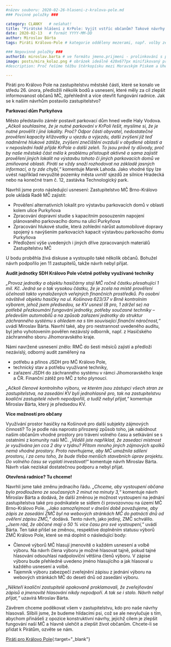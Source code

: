 ```yaml
---
#název souboru: 2020-02-26-hlaseni-z-kralova-pole.md
### Povinné položky ###

category: CLANKY   # nešahat!
title: "Pirátské hlášení z KrPole: Vyjít vstříc občanům? Takové návrhy byly smeteny ze stolu"
date: 2020-02-13   # formát YYYY-MM-DD
author: Miroslav Bárta
tags: Piráti Královo-Pole # kategorie odděleny mezerami, např. volby zemědělství životní-prostředí piráti (viz https://jihomoravsky.pirati.cz/tags/)

### Nepovinné položky ###
authorId: miroslav.barta # ve formátu jmeno.prijmeni - prolinkování s profilem přes uid
image: posts/mira_kolaz.png # obrázek ideálně 420x677px minifikovaný přes https://tinypng.com/
#description: Proč řešíme těžbu štěrkopísku mezi Moravským Pískem a Uherským Ostrohem? Podrobné info o celé kauze.

---
```


Piráti pro Královo Pole na zastupitelstvu městské části, které se konalo ve středu 26. února, předložili několik bodů a usnesení, které měly za cíl zlepšit informovanost občanů MČ, zpřehlednit a více otevřít fungování radnice. Jak se k naším návrhům postavilo zastupitelstvo?

**Parkovací dům Purkyňova**
 
Město představilo záměr postavit parkovací dům hned vedle Haly Vodova. *„Ačkoli souhlasíme, že je nutné parkování v KrPoli řešit, myslíme si, že je nutné prověřit i jiné lokality. Proč? Odpor části obyvatel, nedostatečné prověření kapacity křižovatky u vjezdu a výjezdu, další zvýšení již teď nadměrné hlukové zátěže, zvýšení znečištění ovzduší v obydlené oblasti a v neposlední řadě přijde KrPole o další zeleň. To jsou právě ty důvody, proč by naše městská část měla k problému přistoupit aktivně a sama zajistit prověření jiných lokalit na výstavbu tohoto či jiných parkovacích domů ve zmiňované oblasti. Piráti se vždy snaží rozhodovat na základě jasných informací, a ty zde chybí,“* komentuje Marek Lahoda. Jako vhodné tipy lze uvést například nevyužité pozemky města uvnitř sjezdů ze silnice Hradecká nebo na konečné tram č. 12, zastávka Technologický park.

Navrhli jsme proto následující usnesení:
Zastupitelstvo MČ Brno-Královo pole ukládá Radě MČ zajistit:
- Prověření alternativních lokalit pro výstavbu parkovacích domů v oblasti kolem ulice Purkyňova
- Zpracování dopravní studie s kapacitním posouzením napojení plánovaného parkovacího domu na ulici Purkyňova
- Zpracování hlukové studie, která zohlední nárůst automobilové dopravy spojený s navýšením parkovacích kapacit výstavbou parkovacího domu Purkyňova
- Předložení výše uvedených i jiných dříve zpracovaných materiálů Zastupitelstvu MČ

U bodu proběhla živá diskuse a vystoupilo také několik občanů. Bohužel návrh podpořilo jen 11 zastupitelů, takže návrh nebyl přijat.

**Audit jednotky SDH Královo Pole včetně potřeby využívané techniky**

*„Provoz jednotky a objektu hasičárny stojí MČ ročně částku přesahující 1 mil. Kč. Jedná se o tak vysokou částku, že je zcela na místě prověření účelnosti takto vynaložených veřejných finančních prostředků. Po osobní návštěvě objektu hasičky na ul. Košinova 623/37 v Brně kontrolním výborem, jehož jsem předsedou, se KV usnesl (8 pro, 1 zdržel se) na potřebě přezkoumání fungování jednotky, potřeby současné techniky – především automobilů a na způsob zařazení jednotky do struktur záchranného systému s ohledem na s tím související finanční náročnost,“* uvádí Miroslav Bárta. Navrhl také, aby pro nestrannost uvedeného auditu, byl jeho vyhotovením pověřen nezávislý odborník, např. z Hasičského záchranného sboru Jihomoravského kraje. 

Námi navržené usnesení znělo:
RMČ do šesti měsíců zajistí a předloží nezávislý, odborný audit zaměřený na
- potřebu a přínos JSDH pro MČ Královo Pole,
- technický stav a potřebu využívané techniky,
- zařazení JSDH do záchranného systému v rámci Jihomoravského kraje a ČR. Finanční zátěž pro MČ z toho plynoucí.

*„Ačkoli členové kontrolního výboru, ve kterém jsou zástupci všech stran ze zastupitelstva, na zasedání KV byli jednohlasně pro, tak na zastupitelstvu koaliční zastupitelé návrh nepodpořili, a tudíž nebyl přijat,”* komentuje Miroslav Bárta, který je předsedou KV.

**Více možností pro občany**

Využívání prostor hasičky na Košinově pro další subjekty zájmových činností? To je podle nás naprosto přirozený způsob toho, jak nabídnout našim občanům vhodné prostory pro trávení volného času a setkávání se s ostatními z komunity naší MČ. *„Věděli jste například, že zasedací místnost je využívána jen cca 2 dny v týdnu? Přitom mnoho jiných zájmových spolků nemá vhodné prostory. Proto navrhujeme, aby MČ umožnila sdílení prostoru, i za cenu toho, že bude třeba menších stavebních úprav projektu. Do volného času se vyplatí investovat!“* komentuje návrh Miroslav Bárta. Návrh však nezískal dostatečnou podporu a nebyl přijat.

**Otevřená radnice? Tu chceme!**

Navrhli jsme také změnu jednacího řádu. *„Chceme, aby vystoupení občana bylo prodlouženo ze současných 2 minut na minuty 3,“* komentuje návrh Miroslav Bárta a dodává, že další změnou je možnost vystoupení na jednání zastupitelstva také pro podnikatele se sídlem či provozovnou na území MČ Brno-Královo Pole. *„Jako samozřejmost v dnešní době považujeme, aby zápis ze zasedání ZMČ byl na webových stránkách MČ do patnácti dnů od ověření zápisu ZMČ,“* dodává. Tento návrh, jako jediný, ZMČ schválilo. *„Jsem rád, že občané mají o 50 % více času pro své vystoupení,”* uvádí Bárta. Ten také přišel se změnou, respektive doplněním statusu výborů ZMČ Královo Pole, které se má doplnit o následující body:
- Členové výborů MČ hlasují jmenovitě o každém usnesení a volbě výboru. Na návrh člena výboru je možné hlasovat tajně, pokud tajné hlasování odsouhlasí nadpoloviční většina členů výboru. V zápise výboru bude přehledně uvedeno jméno hlasujícího a jak hlasoval u každého usnesení a volbě.
- Tajemník výboru zabezpečí zveřejnění zápisu z jednání výboru na webových stránkách MČ do deseti dnů od zasedání výboru. 

*„Někteří koaliční zastupitelé opakovaně proklamovali, že zveřejňování zápisů a jmenovité hlasování nikdy nepodpoří. A tak se i stalo. Návrh nebyl přijat,“* uzavírá Miroslav Bárta.

Závěrem chceme poděkovat všem v zastupitelstvu, kdo pro naše návrhy hlasovali. Slíbili jsme, že budeme hlídacími psi, což se ale nevylučuje s tím, abychom přinášeli z opozice konstruktivní návrhy, jejichž cílem je zlepšit fungování naší MČ a hlavně ulehčit a zlepšit život občanům. Chcete-li se přidat k Pirátům, ozvěte se nám.

[Piráti pro Královo Pole](https://www.facebook.com/piratiprokrpole/){:target="_blank"}
